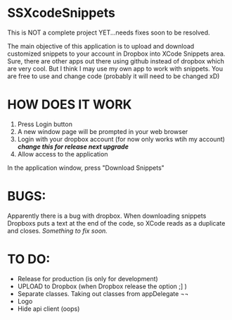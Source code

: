 SSXcodeSnippets
===============

This is NOT a complete project YET...needs fixes soon to be resolved.

The main objective of this application is to upload and download customized snippets to your account in Dropbox into XCode Snippets area.
Sure, there are other apps out there using github instead of dropbox which are very cool. But I think I may use my own app to work with snippets. 
You are free to use and change code (probably it will need to be changed xD)

HOW DOES IT WORK
===============
1. Press Login button
2. A new window page will be prompted in your web browser
3. Login with your dropbox account (for now only works wtih my account) ***change this for release next upgrade***
3. Allow access to the application

In the application window, press "Download Snippets"


BUGS:
===============
Apparently there is a bug with dropbox. When downloading snippets Dropboxs puts a text at the end of the code, so XCode reads as a duplicate and closes. *Something to fix soon.*


TO DO:
===============
- Release for production (is only for development)
- UPLOAD to Dropbox (when Dropbox release the option ;] )
- Separate classes. Taking out classes from appDelegate ¬¬ 
- Logo 
- Hide api client (oops)
